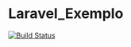 # Laravel_Exemplo

[![Build Status](https://travis-ci.org/fgpacheco/Laravel_Exemplo.svg?branch=master)](https://travis-ci.org/fgpacheco/Laravel_Exemplo)
